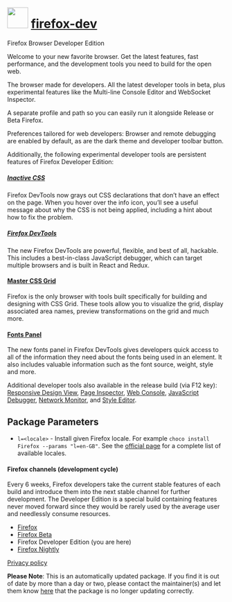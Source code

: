 # <img src="https://cdn.jsdelivr.net/gh/mkevenaar/chocolatey-packages@f7092bb1e7a5e0d6ca4ea79b41c5928aff418af7/icons/firefox-dev.png" width="48" height="48"/> [firefox-dev](https://community.chocolatey.org/packages/firefox-dev)

Firefox Browser Developer Edition

Welcome to your new favorite browser. Get the latest features, fast performance, and the development tools you need to build for the open web.

The browser made for developers. All the latest developer tools in beta, plus experimental features like the Multi-line Console Editor and WebSocket Inspector.

A separate profile and path so you can easily run it alongside Release or Beta Firefox.

Preferences tailored for web developers: Browser and remote debugging are enabled by default, as are the dark theme and developer toolbar button.

Additionally, the following experimental developer tools are persistent features of Firefox Developer Edition:

##### [Inactive CSS](https://hacks.mozilla.org/2019/10/firefox-70-a-bountiful-release-for-all/#developertools)

Firefox DevTools now grays out CSS declarations that don’t have an effect on the page. When you hover over the info icon, you’ll see a useful message about why the CSS is not being applied, including a hint about how to fix the problem.

##### [Firefox DevTools](https://mozilladevelopers.github.io/playground/debugger/)

The new Firefox DevTools are powerful, flexible, and best of all, hackable. This includes a best-in-class JavaScript debugger, which can target multiple browsers and is built in React and Redux.

#### [Master CSS Grid](https://mozilladevelopers.github.io/playground/css-grid/)

Firefox is the only browser with tools built specifically for building and designing with CSS Grid. These tools allow you to visualize the grid, display associated area names, preview transformations on the grid and much more.

#### [Fonts Panel](https://developer.mozilla.org/docs/Tools/Page_Inspector/How_to/Edit_fonts)

The new fonts panel in Firefox DevTools gives developers quick access to all of the information they need about the fonts being used in an element. It also includes valuable information such as the font source, weight, style and more.

Additional developer tools also available in the release build (via F12 key): [Responsive Design View](https://developer.mozilla.org/docs/Tools/Responsive_Design_View), [Page Inspector](https://developer.mozilla.org/docs/Tools/Page_Inspector), [Web Console](https://developer.mozilla.org/docs/Tools/Web_Console), [JavaScript Debugger](https://developer.mozilla.org/docs/Tools/Debugger), [Network Monitor](https://developer.mozilla.org/docs/Tools/Network_Monitor), and [Style Editor](https://developer.mozilla.org/docs/Tools/Style_Editor).

## Package Parameters

- `l=<locale>` - Install given Firefox locale. For example `choco install Firefox --params "l=en-GB"`. See the [official page](https://releases.mozilla.org/pub/firefox/releases/latest/README.txt) for a complete list of available locales.

#### Firefox channels (development cycle)

Every 6 weeks, Firefox developers take the current stable features of each build and introduce them into the next stable channel for further development. The Developer Edition is a special build containing features never moved forward since they would be rarely used by the average user and needlessly consume resources.

- [Firefox](https://community.chocolatey.org/packages/firefox)
- [Firefox Beta](https://community.chocolatey.org/packages/firefox-beta)
- Firefox Developer Edition (you are here)
- [Firefox Nightly](https://community.chocolatey.org/packages/firefox-nightly)

[Privacy policy](https://www.mozilla.org/en-US/privacy/firefox/)

**Please Note**: This is an automatically updated package. If you find it is out of date by more than a day or two, please contact the maintainer(s) and let them know [here](https://github.com/mkevenaar/chocolatey-packages/issues) that the package is no longer updating correctly.
